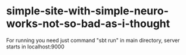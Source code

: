 # simple-site-with-simple-neuro-works-not-so-bad-as-i-thought

For running you need just command "sbt run" in main directory, server starts in localhost:9000

